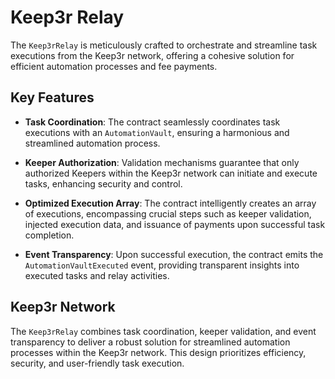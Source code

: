 # Keep3r Relay

The `Keep3rRelay` is meticulously crafted to orchestrate and streamline task executions from the Keep3r network, offering a cohesive solution for efficient automation processes and fee payments.

## Key Features

- **Task Coordination**: The contract seamlessly coordinates task executions with an `AutomationVault`, ensuring a harmonious and streamlined automation process.

- **Keeper Authorization**: Validation mechanisms guarantee that only authorized Keepers within the Keep3r network can initiate and execute tasks, enhancing security and control.

- **Optimized Execution Array**: The contract intelligently creates an array of executions, encompassing crucial steps such as keeper validation, injected execution data, and issuance of payments upon successful task completion.

- **Event Transparency**: Upon successful execution, the contract emits the `AutomationVaultExecuted` event, providing transparent insights into executed tasks and relay activities.

## Keep3r Network

The `Keep3rRelay` combines task coordination, keeper validation, and event transparency to deliver a robust solution for streamlined automation processes within the Keep3r network. This design prioritizes efficiency, security, and user-friendly task execution.
